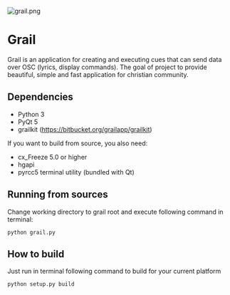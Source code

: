 ![grail.png](https://bitbucket.org/repo/xxy864/images/3941624082-grail.png)

# Grail #

Grail is an application for creating and executing cues that can send data over OSC (lyrics, display commands).
The goal of project to provide beautiful, simple and fast application for christian community.

## Dependencies ##

* Python 3
* PyQt 5
* grailkit (https://bitbucket.org/grailapp/grailkit)

If you want to build from source, you also need:

* cx_Freeze 5.0 or higher
* hgapi
* pyrcc5 terminal utility (bundled with Qt)

## Running from sources ##

Change working directory to grail root and
execute following command in terminal:

    python grail.py

## How to build ##

Just run in terminal following command to build for your current platform

    python setup.py build

